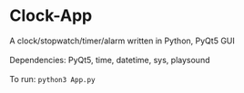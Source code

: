 # Clock-App
A clock/stopwatch/timer/alarm written in Python, PyQt5 GUI<br><br>
Dependencies: PyQt5, time, datetime, sys, playsound<br><br>
To run: ```python3 App.py```
